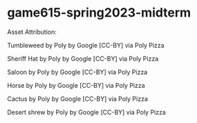 # game615-spring2023-midterm
 
Asset Attribution: 

Tumbleweed by Poly by Google [CC-BY] via Poly Pizza

Sheriff Hat by Poly by Google [CC-BY] via Poly Pizza

Saloon by Poly by Google [CC-BY] via Poly Pizza

Horse by Poly by Google [CC-BY] via Poly Pizza

Cactus by Poly by Google [CC-BY] via Poly Pizza

Desert shrew by Poly by Google [CC-BY] via Poly Pizza
